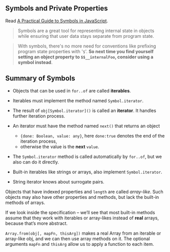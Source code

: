 ## Symbols and Private Properties

Read [A Practical Guide to Symbols in JavaScript](https://thecodebarbarian.com/a-practical-guide-to-symbols-in-javascript.html).

> Symbols are a great tool for representing internal state in objects while ensuring that user data stays separate from program state. 

> With symbols, there's no more need for conventions like prefixing program state properties with '`$`'. **So next time you find yourself setting an object property to `$$__internalFoo`, consider using a symbol instead**.

## Summary of Symbols

- Objects that can be used in `for..of` are called **iterables**.

- Iterables must implement the method named `Symbol.iterator`.

- The result of `obj[Symbol.iterator]()` is called an **iterator**. It handles further iteration process.

- An iterator must have the method named `next()` that returns an object 
  - `{done: Boolean, value: any}`, here `done:true` denotes the end of the iteration process, 
  - otherwise the value is the **next** `value`.

- The `Symbol.iterator` method is called automatically by `for..of`, but we also can do it directly.

- Built-in iterables like strings or arrays, also implement `Symbol.iterator`.

- String iterator knows about surrogate pairs.

Objects that have indexed properties and `length` are called *array-like*. Such objects may also have other properties and methods, but lack the built-in methods of arrays.

If we look inside the specification – we’ll see that most built-in methods assume that they work with iterables or array-likes instead of **real** arrays, because that’s more abstract.

`Array.from(obj[, mapFn, thisArg])` makes a real Array from an iterable or array-like obj, and we can then use array methods on it. The optional arguments `mapFn` and `thisArg` allow us to apply a function to each item.